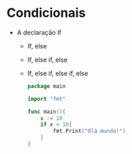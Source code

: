 # Condicionais

- A declaração If

  - If, else

  - If, else if, else

  - If, else if, else if, else

    ```GO
    package main
    
    import "fmt"
    
    func main(){
        x := 10
        if x < 10{
            fmt.Print("Olá mundo!")
        }
    }
    ```

    